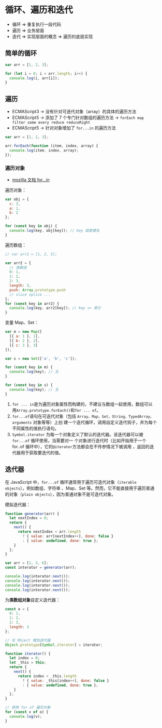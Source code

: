 # 循环、遍历和迭代

- 循环 => 重复执行一段代码
- 遍历 => 业务层面
- 迭代 => 实现层面的概念 => 遍历的底层实现

## 简单的循环

```js
var arr = [1, 2, 3];

for (let i = 0; i < arr.length; i++) {
  console.log(i, arr[i]);
}
```

## 遍历

- ECMAScript3 -> 没有针对可迭代对象（array）的具体的遍历方法
- ECMAScript5 -> 添加了 7 个专门针对数组的遍历方法 ->
  `forEach map filter some every reduce reduceRight`
- ECMAScript5 -> 针对对象增加了 `for...in` 的遍历方法

```js
var arr = [1, 2, 3];

arr.forEach(function (item, index, array) {
  console.log(item, index, array);
});
```

### 遍历对象

- [mozilla 文档 for...in](https://developer.mozilla.org/zh-CN/docs/Web/JavaScript/Reference/Statements/for...in)

遍历对象：

```js
var obj = {
  c: 3,
  a: 1,
  b: 2
};

for (const key in obj) {
  console.log(key, obj[key]); // key 就是键名
}
```

遍历数组：

```js
// var arr2 = [1, 2, 3];

var arr2 = {
  // 类数组
  0: 1,
  1: 2,
  2: 3,
  length: 3,
  push: Array.prototype.push
  // slice splice ...
};
for (const key in arr2) {
  console.log(key, arr2[key]); // key => 索引
}
```

变量 Map、Set：

```js
var m = new Map([
  [{ a: 1 }, 1],
  [{ b: 2 }, 2],
  [{ c: 3 }, 3]
]);

var s = new Set(['a', 'b', 'c']);

for (const key in m) {
  console.log(key); // 无
}

for (const key in s) {
  console.log(key); // 无
}
```

1. `for ... in`是为遍历对象属性而构建的，不建议与数组一起使用，数组可以
   用`Array.prototype.forEach()`和`for ... of`。
2. `for...of`语句在可迭代对象（包括 `Array，Map，Set，String，TypedArray，arguments` 对象等等）上创
   建一个迭代循环，调用自定义迭代钩子，并为每个不同属性的值执行语句。
3. `Symbol.iterator` 为每一个对象定义了默认的迭代器。该迭代器可以被 `for...of` 循环使用，当需要对一
   个对象进行迭代时（比如开始用于一个 for..of 循环中），它的`@iterator`方法都会在不传参情况下被调用
   ，返回的迭代器用于获取要迭代的值。

## 迭代器

在 JavaScript 中，`for...of` 循环通常用于遍历可迭代对象（`iterable objects`），例如数组、字符串
、Map、Set 等。然而，它不能直接用于遍历普通的对象（`plain objects`），因为普通对象不是可迭代对象。

模拟迭代器：

```js
function generator(arr) {
  let nextIndex = 0;
  return {
    next() {
      return nextIndex < arr.length
        ? { value: arr[nextIndex++], done: false }
        : { value: undefined, done: true };
    }
  };
}

var arr = [1, 3, 6];
const interator = generator(arr);

console.log(interator.next());
console.log(interator.next());
console.log(interator.next());
console.log(interator.next());
```

为**类数组对象**自定义迭代器：

```js
const o = {
  0: 1,
  1: 2,
  2: 3,
  length: 3
};

// 在 Object 增加迭代器
Object.prototype[Symbol.iterator] = iterator;

function iterator() {
  let index = 0;
  let _this = this;
  return {
    next() {
      return index < _this.length
        ? { value: _this[index++], done: false }
        : { value: undefined, done: true };
    }
  };
}

// 使用 for of 遍历对象
for (const v of o) {
  console.log(v);
}
```
